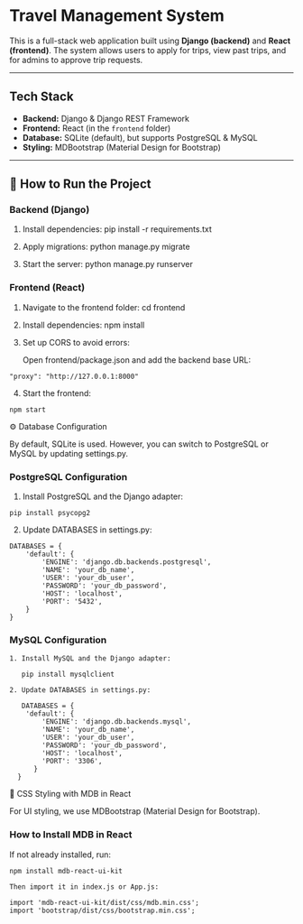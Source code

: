 # Travel Management System 

This is a full-stack web application built using **Django (backend)** and **React (frontend)**. The system allows users to apply for trips, view past trips, and for admins to approve trip requests.

---

## Tech Stack

- **Backend:** Django & Django REST Framework
- **Frontend:** React (in the `frontend` folder)
- **Database:** SQLite (default), but supports PostgreSQL & MySQL
- **Styling:** MDBootstrap (Material Design for Bootstrap)

---

## 🚀 How to Run the Project

### Backend (Django)
1. Install dependencies:
   pip install -r requirements.txt

2. Apply migrations:
    python manage.py migrate

3. Start the server: 
    python manage.py runserver

### Frontend (React)

  1. Navigate to the frontend folder:
     cd frontend

  2. Install dependencies:
     npm install

  3. Set up CORS to avoid errors:

     Open frontend/package.json and add the backend base URL:

    "proxy": "http://127.0.0.1:8000"

  4. Start the frontend:

    npm start

⚙️ Database Configuration

By default, SQLite is used. However, you can switch to PostgreSQL or MySQL by updating settings.py.

### PostgreSQL Configuration

  1. Install PostgreSQL and the Django adapter:

    pip install psycopg2

  2. Update DATABASES in settings.py:

    DATABASES = {
        'default': {
            'ENGINE': 'django.db.backends.postgresql',
            'NAME': 'your_db_name',
            'USER': 'your_db_user',
            'PASSWORD': 'your_db_password',
            'HOST': 'localhost',
            'PORT': '5432',
        }
    }

 
 ### MySQL Configuration

    1. Install MySQL and the Django adapter:

       pip install mysqlclient

    2. Update DATABASES in settings.py:

       DATABASES = {
        'default': {
            'ENGINE': 'django.db.backends.mysql',
            'NAME': 'your_db_name',
            'USER': 'your_db_user',
            'PASSWORD': 'your_db_password',
            'HOST': 'localhost',
            'PORT': '3306',
          }
      }

🎨 CSS Styling with MDB in React

For UI styling, we use MDBootstrap (Material Design for Bootstrap).
### How to Install MDB in React

   If not already installed, run:

    npm install mdb-react-ui-kit

    Then import it in index.js or App.js:

    import 'mdb-react-ui-kit/dist/css/mdb.min.css';
    import 'bootstrap/dist/css/bootstrap.min.css';

